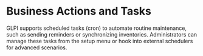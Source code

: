 # Business Actions and Tasks

GLPI supports scheduled tasks (cron) to automate routine maintenance, such as sending reminders or synchronizing inventories. Administrators can manage these tasks from the setup menu or hook into external schedulers for advanced scenarios.
